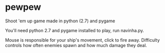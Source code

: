 # pewpew
Shoot 'em up game made in python (2.7) and pygame

You'll need python 2.7 and pygame installed to play, run navinha.py.

Mouse is responsible for your ship's movement, click to fire away.
Difficulty controls how often enemies spawn and how much damage they deal.
